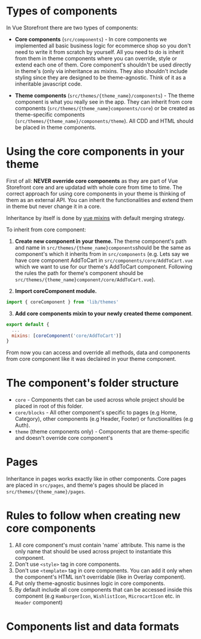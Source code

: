# Types of components

In Vue Storefront there are two types of components:

* <strong>Core components</strong> (`src/components`) - In core components we implemented all basic business logic for ecommerce shop so you don't need to write it from scratch by yourself. All you need to do is inherit from them in theme components where you can override, style or extend each one of them. Core component's shouldn't be used directly in theme's (only via inheritance as mixins. They also shouldn't include styling since they are designed to be theme-agnostic. Think of it as a inheritable javascript code.

* <strong>Theme components</strong> (`src/themes/{theme_name}/components`) - The theme component is what you really see in the app. They can inherit from core components (`src/themes/{theme_name}components/core`) or be created as theme-specific components (`src/themes/{theme_name}/components/theme`). All CDD and HTML should be placed in theme components.

# Using the core components in your theme

First of all: <strong>NEVER override core components</strong> as they are part of Vue Storefront core and are updatad with whole core from time to time. The correct approach for using core components in your theme is thinking of them as an external API. You can inherit the functionalities and extend them in theme but never change it in a core.

Inheritance by itself is done by [vue mixins](https://vuejs.org/v2/guide/mixins.html) with default merging strategy.

To inherit from core component:

1. <strong>Create new component in your theme. </strong> 
The theme component's path and name in `src/themes/{theme_name}components`should be the same as component's which it inherits from in `src/components` (e.g. Lets say we have core component AddToCart in `src/components/core/AddToCart.vue` which we want to use for our theme's AddToCart component. Following the rules the path for theme's component should be `src/themes/{theme_name}component/core/AddToCart.vue`). 

2. <strong>Import coreComponent module.</strong>
```javascript
import { coreComponent } from 'lib/themes'
```
3. <strong>Add core components mixin to your newly created theme component</strong>.
```javascript
export default {
  ...
  mixins: [coreComponent('core/AddToCart')]
}
```
From now you can access and override all methods, data and components from core component like it was declaired in your theme component.

# The component's folder structure

* `core` - Components thet can be used across whole project should be placed in root of this folder. 
* `core/blocks` - All other component's specific to pages (e.g Home, Category), other components (e.g Header, Footer) or functionalities (e.g Auth).
* `theme` (theme components only) - Components that are theme-specific and doesn't override core component's

# Pages

Inheritance in pages works exactly like in other components. Core pages are placed in `src/pages`, and theme's pages should be placed in `src/themes/{theme_name}/pages`.

# Rules to follow when creating new core components

1. All core component's must contain 'name` attribute. This name is the only name that should be used across project to instantiate this component.
2. Don't use `<style>` tag in core components.
3. Don't use `<template>` tag in core components. You can add it only when the component's HTML isn't overridable (like in Overlay component).
4. Put only theme-agnostic businnes logic in core components.
5. By default include  all core components that can be accessed inside this component (e.g `HamburgerIcon`, `WishlistIcon`, `MicrocartIcon` etc. in `Header` component)

# Components list and data formats

